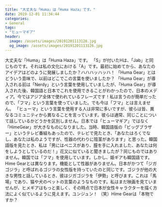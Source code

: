 ```yaml
---
title: "大丈夫な「Huma」は「Huma Haza」です。"
date: 2019-12-01 11:34:44
categories:
- General
tags:
- "ヒューマギア"
header:
  image: /assets/images/20191201113126.jpg
  og_image: /assets/images/20191201113126.jpg
---
```


大丈夫な「Huma」は「Huma Haza」です。 「S」が付いたHは、「Jab」と同じものです。それは私の文化における「A」です。最初に始めてから、あなたのアイデアはどのように発展しましたか？ハハハッハッハ！ 「Huma Gear」とはどういう意味で、以前はどこでこの言葉を使いましたか？ 「Huma Gear」が導入される前は「Nerdy」という言葉を使用していましたが、「Huma Gear」が導入された後、韓国語と日本でこれを使用できることがわかったので、日本のメディア。今ではアジア全体で使われているフレーズです！私は言うのが簡単だったので、「フマ」という言葉を使っていました。でも今は「フマ」とは言えません。 「ヒューマ」という言葉を使用する人は非常に多いですが、彼らは皆、異なるコミュニティから異なることを言っています。彼らは通常、同じことについて話しているかどうかを区別しません。日本では「ヒューマギア」ではなく「HimeGear」が大きなものになりました。当時、韓国語版の「ビッグブラザー」というテレビ番組もあったので、テレビで見たとき、「あなたはろくでなし、あなたは私のようですが、性器の代わりに陰茎があります」と思った。韓国語版を見たとき、私は「男にはペニスがあり、膣を手に入れました、あなたは何をしようとしているのだ！」花又に似ていると聞きましたが？同じものではありません。韓国では「フマ」を使用しています。しかし、姫ギアも韓国語です。 Hime Gearとは異なります。機能として性器がありません。日本がかつて「ジガゴジラ」と呼ばれるゴジラの女性版を持っていたのと同じです。ゴジラが他の大きな男性と話しているとき、彼はジガゴジラを「伊勢」と呼びます。これは「馬場」であり、猫や犬のペットの言葉のようなものです。私はまだ映画を見ていませんが、ヒメギアはもっと楽しく、その時点で日本が女性キャラクターを描く方法によく似ているように見えます。ユンジュン！ （笑）Hime Gearは「本物ですか？
